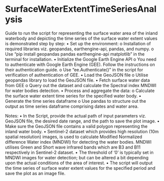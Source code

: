 # SurfaceWaterExtentTimeSeriesAnalysis

Guide to run the script for representing the surface water area of the inland waterbody and depicting the time series of the surface water extent values is demonstrated step by step:
•	Set up the environment:
   o	Installation of required libraries viz.  geopandas, earthengine-api, pandas, and numpy.
   o	Use “pip install geopandas pandas earthengine-api matplotlib” in the terminal for installation.
•	Initialize the Google Earth Engine API
   o	You need to authenticate with Google Earth Engine (GEE). Follow the instructions on their authentication guide.
   o	Use “ee.Authenticate()” in the script  for verification of authentication of GEE.
•	Load the GeoJSON file
   o	Utilise geopandas library to load the GeoJSON file.
•	Fetch surface water data from GEE
   o	Query out the dataset and calculate the Spectral index MNDWI for water bodies detection. 
•	Process and aggregate the data:
   o	Calculate the surface water extent time series for the specified water body.
•	Generate the time series dataframe
   o	Use pandas to structure out the output as time series dataframe comprising dates and water area. 
   
Notes: 
•	In the Script, provide the actual path of input parameters viz. GeoJSON file, the desired date range, and the path to save the plot image.
•	Make sure the GeoJSON file contains a valid polygon representing the inland water body.
•	Sentinel-2 dataset which provides high resolution (10m spatial resolution) images, is used to calculate Modified Normalized difference Water index (MNDWI) for detecting the water bodies. MNDWI utilises Green and Short wave 
  infrared bands which are B3 and B11 respectively in Sentinel-2 dataset. 
•	The threshold of ‘0’ is typically set in MNDWI images for water detection; but can be altered a bit depending upon the actual conditions of the area of interest.
•	The script will output the time series of surface water extent values for the specified period and save the plot as an image file.
